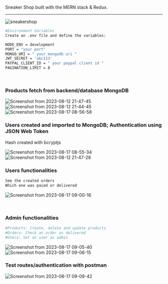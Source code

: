 Sneaker Shop built with the MERN stack & Redux.

<hr>

![sneakershop](https://github.com/thallesgadelha/mern-sneaker-shop/assets/63134583/da189fb1-44e1-4f72-ace3-436292e78880)

```bash
#Environment Variables
Create an .env file and define the variables:

NODE_ENV = development
PORT = "your port"
MONGO_URI = " your mongodb uri "
JWT_SECRET = 'abc123'
PAYPAL_CLIENT_ID = " your paypal client id "
PAGINATION_LIMIT = 8
```
<br>

### Products fetch from backend/database MongoDB<br>

![Screenshot from 2023-08-12 21-47-45](https://github.com/thallesgadelha/mern-sneaker-shop/assets/63134583/27beab5f-46aa-40f9-be21-10d0405b8295)
<br>
![Screenshot from 2023-08-12 21-44-45](https://github.com/thallesgadelha/mern-sneaker-shop/assets/63134583/c8768a94-d634-40cf-808b-bba516e0828e)
<br>
![Screenshot from 2023-08-17 08-56-58](https://github.com/thallesgadelha/mern-sneaker-shop/assets/63134583/692c096a-0ff0-4a7d-aef2-ab57b6af564a)
<br>

### Users created and imported to MongoDB; Authentication using JSON Web Token
Hash created with bcryptjs<br>

![Screenshot from 2023-08-17 08-55-34](https://github.com/thallesgadelha/mern-sneaker-shop/assets/63134583/efce23f1-bafb-488f-8c06-0ffccb702594)
<br>
![Screenshot from 2023-08-12 21-47-28](https://github.com/thallesgadelha/mern-sneaker-shop/assets/63134583/158fb58f-7e33-4390-816d-8bb3ee0586aa)
<br>

### Users functionalities
```bash
See the created orders
Which one was paied or delivered
```
![Screenshot from 2023-08-17 09-00-16](https://github.com/thallesgadelha/mern-sneaker-shop/assets/63134583/401e9828-174f-45f0-a690-f4ebfca43f5b)

<br>

### Admin functionalities
```bash
#Products: Create, delete and update products
#Orders: Check an order as delivered
#Users: Set an user as admin
```
![Screenshot from 2023-08-17 09-05-40](https://github.com/thallesgadelha/mern-sneaker-shop/assets/63134583/ba73bab7-2027-4b2b-9dfc-10079007517c)
<br>
![Screenshot from 2023-08-17 09-06-15](https://github.com/thallesgadelha/mern-sneaker-shop/assets/63134583/3d926916-ffc9-4c7a-9483-fc5f8aa3bd02)
<br>

### Test routes/authentication with postman
![Screenshot from 2023-08-17 09-09-42](https://github.com/thallesgadelha/mern-sneaker-shop/assets/63134583/1eee70b6-916b-40af-b9ae-d692e3578e20)

